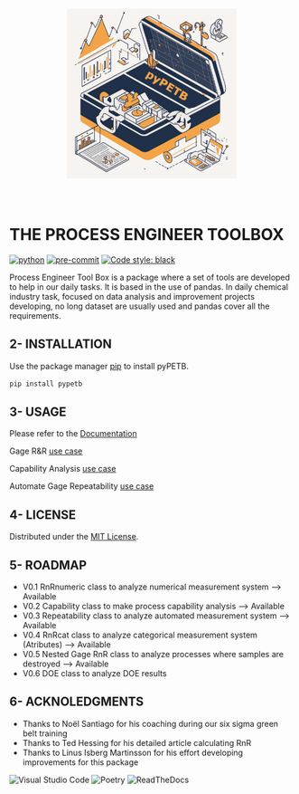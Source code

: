 <h1 align="center">
<img src="https://raw.githubusercontent.com/jgherruzo/pyPETB/main/logo/current/pyPETB_logo.png" width="300">
</h1><br>

# THE PROCESS ENGINEER TOOLBOX

[![python](https://img.shields.io/badge/python-3.8_|_3.9_|_3.10_|_3.11-blue.svg?logo=python)](https://www.python.org)
[![pre-commit](https://img.shields.io/badge/pre--commit-enabled-brightgreen?logo=pre-commit&logoColor=white)](https://github.com/pre-commit/pre-commit)
[![Code style: black](https://img.shields.io/badge/code%20style-black-000000.svg)](https://github.com/psf/black)

Process Engineer Tool Box is a package where a set of tools are developed to help in our daily tasks. It is based in the use of pandas. In daily chemical industry task, focused on data analysis
and improvement projects developing, no long dataset are
usually used and pandas cover all the requirements.

## 2- INSTALLATION

Use the package manager [pip](https://pip.pypa.io/en/stable/) to install pyPETB.

```bash
pip install pypetb
```

## 3- USAGE

Please refer to the [Documentation](https://pypetb.readthedocs.io/en/latest/)

Gage R&R [use case](https://medium.com/@jgherruzo/enhancing-industrial-processes-improvement-cycle-with-python-chapter-1-introducing-pypetbs-gage-7a7a9a952052)

Capability Analysis [use case](https://medium.com/@jgherruzo/enhancing-industrial-processes-improvement-cycle-with-python-ii-introducing-pypetbs-capability-0865840896a6)

Automate Gage Repeatability [use case](https://medium.com/@jgherruzo/enhancing-industrial-processes-improvement-cycle-with-python-iii-automatic-measurement-gage-f0e2929a3ffc)

## 4- LICENSE

Distributed under the [MIT License](https://github.com/jgherruzo/pyPETB/blob/main/LICENSE.txt).

## 5- ROADMAP

- V0.1 RnRnumeric class to analyze numerical measurement system --> Available
- V0.2 Capability class to make process capability analysis --> Available
- V0.3 Repeatability class to analyze automated measurement system --> Available
- V0.4 RnRcat class to analyze categorical measurement system (Atributes) --> Available
- V0.5 Nested Gage RnR class to analyze processes where samples are destroyed --> Available
- V0.6 DOE class to analyze DOE results

## 6- ACKNOLEDGMENTS

- Thanks to Noël Santiago for his coaching during our six sigma green belt training
- Thanks to Ted Hessing for his detailed article calculating RnR
- Thanks to Linus Isberg Martinsson for his effort developing improvements for this package

![Visual Studio Code](https://img.shields.io/badge/Visual%20Studio%20Code-blue?logo=visual%20studio%20code)
![Poetry](https://img.shields.io/badge/Poetry-blue?logo=poetry)
![ReadTheDocs](https://img.shields.io/badge/ReadTheDocs-blue?logo=readthedocs)
